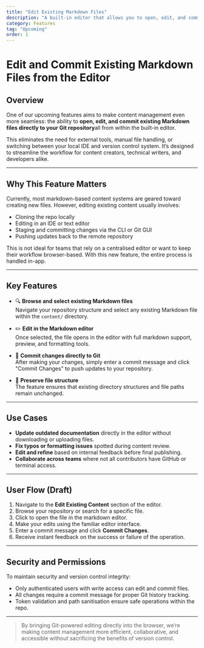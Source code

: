 ```yaml
---
title: "Edit Existing Markdown Files"
description: "A built-in editor that allows you to open, edit, and commit existing Markdown files directly to Git—no external tools required."
category: Features
tag: "Upcoming"
order: 1
---
```


# Edit and Commit Existing Markdown Files from the Editor

## Overview

One of our upcoming features aims to make content management even more seamless: the ability to **open, edit, and commit existing Markdown files directly to your Git repository**all from within the built-in editor.

This eliminates the need for external tools, manual file handling, or switching between your local IDE and version control system. It’s designed to streamline the workflow for content creators, technical writers, and developers alike.

---

## Why This Feature Matters

Currently, most markdown-based content systems are geared toward creating new files. However, editing existing content usually involves:

- Cloning the repo locally
- Editing in an IDE or text editor
- Staging and committing changes via the CLI or Git GUI
- Pushing updates back to the remote repository

This is not ideal for teams that rely on a centralised editor or want to keep their workflow browser-based. With this new feature, the entire process is handled in-app.

---

## Key Features

- 🔍 **Browse and select existing Markdown files**  
  Navigate your repository structure and select any existing Markdown file within the `content/` directory.

- ✏️ **Edit in the Markdown editor**  
  Once selected, the file opens in the editor with full markdown support, preview, and formatting tools.

- 💾 **Commit changes directly to Git**  
  After making your changes, simply enter a commit message and click "Commit Changes" to push updates to your repository.

- 📂 **Preserve file structure**  
  The feature ensures that existing directory structures and file paths remain unchanged.

---

## Use Cases

- **Update outdated documentation** directly in the editor without downloading or uploading files.
- **Fix typos or formatting issues** spotted during content review.
- **Edit and refine** based on internal feedback before final publishing.
- **Collaborate across teams** where not all contributors have GitHub or terminal access.

---

## User Flow (Draft)

1. Navigate to the **Edit Existing Content** section of the editor.
2. Browse your repository or search for a specific file.
3. Click to open the file in the markdown editor.
4. Make your edits using the familiar editor interface.
5. Enter a commit message and click **Commit Changes**.
6. Receive instant feedback on the success or failure of the operation.

---

## Security and Permissions

To maintain security and version control integrity:

- Only authenticated users with write access can edit and commit files.
- All changes require a commit message for proper Git history tracking.
- Token validation and path sanitisation ensure safe operations within the repo.

---

> By bringing Git-powered editing directly into the browser, we’re making content management more efficient, collaborative, and accessible without sacrificing the benefits of version control.
